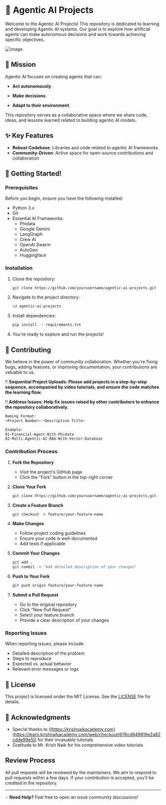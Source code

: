 # 🤖 Agentic AI Projects

Welcome to the Agentic AI Projects! This repository is dedicated to learning and developing Agentic AI systems. Our goal is to explore how artificial agents can make autonomous decisions and work towards achieving specific objectives.

![image](https://github.com/user-attachments/assets/62c1b01f-742b-4725-9357-516502a2f422)

## 🎯 Mission

Agentic AI focuses on creating agents that can:

- **Act autonomously**.

- **Make decisions**.

- **Adapt to their environment**.

This repository serves as a collaborative space where we share code, ideas, and lessons learned related to building agentic AI models.

## ✨ Key Features

- **Robust Codebase**: Libraries and code related to agentic AI frameworks.
- **Community-Driven**: Active space for open-source contributions and collaboration

## 🚀 Getting Started!

### Prerequisites

Before you begin, ensure you have the following installed:

- Python 3.x
- Git
- Essential AI Frameworks:
  - Phidata
  - Google Gemini
  - LangGraph
  - Crew AI
  - OpenAI Swarm
  - AutoGen
  - Huggingface

### Installation

1. Clone the repository:

   ```bash
   git clone https://github.com/yourusername/agentic-ai-projects.git
   ```

2. Navigate to the project directory:

   ```bash
   cd agentic-ai-projects
   ```

3. Install dependencies:

   ```bash
   pip install -r requirements.txt
   ```

4. You're ready to explore and run the projects!

## 🤝 Contributing

We believe in the power of community collaboration. Whether you're fixing bugs, adding features, or improving documentation, your contributions are valuable to us.

‼️ **Sequential Project Uploads: Please add projects in a step-by-step sequence, accompanied by video tutorials, and ensure the code matches the learning flow.**

‼️ **Address Issues: Help fix issues raised by other contributors to enhance the repository collaboratively.**

```bash
Naming Format:
<Project Number>-<Descriptive Title>

Example:
01-Financial-Agent-With-Phidata
02-Multi-Agentic-AI-RAG-With-Vector-Database
```

### Contribution Process

1. **Fork the Repository**

   - Visit the project's GitHub page
   - Click the "Fork" button in the top-right corner

2. **Clone Your Fork**

   ```bash
   git clone https://github.com/yourusername/agentic-ai-projects.git
   ```

3. **Create a Feature Branch**

   ```bash
   git checkout -b feature/your-feature-name
   ```

4. **Make Changes**

   - Follow project coding guidelines
   - Ensure your code is well-documented
   - Add tests if applicable

5. **Commit Your Changes**

   ```bash
   git add .
   git commit -m "Add detailed description of your changes"
   ```

6. **Push to Your Fork**

   ```bash
   git push origin feature/your-feature-name
   ```

7. **Submit a Pull Request**
   - Go to the original repository
   - Click "New Pull Request"
   - Select your feature branch
   - Provide a clear description of your changes

### Reporting Issues

When reporting issues, please include:

- Detailed description of the problem
- Steps to reproduce
- Expected vs. actual behavior
- Relevant error messages or logs

## 📜 License

This project is licensed under the MIT License. See the [LICENSE](LICENSE) file for details.

## 🙏 Acknowledgments

- Special thanks to ([https://krishnaikacademy.com](https://learn.krishnaikacademy.com/web/checkout/676cd649819e2a82cdde99e5)) for their invaluable tutorials
- Gratitude to Mr. Krish Naik for his comprehensive video tutorials

## Review Process

All pull requests will be reviewed by the maintainers. We aim to respond to pull requests within a few days. If your contribution is accepted, you’ll be credited in the repository.

---

💡 **Need Help?** Feel free to open an issue community discussions!
